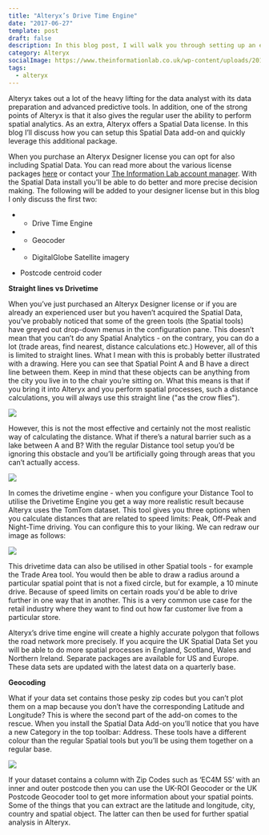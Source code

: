 ```yaml
---
title: "Alteryx’s Drive Time Engine"
date: "2017-06-27"
template: post
draft: false
description: In this blog post, I will walk you through setting up an environment in which you utilise the Alteryx Gallery API in order to embed apps and workflows. You will find code snippets that should help you understand how to use the Gallery API endpoints.
category: Alteryx
socialImage: https://www.theinformationlab.co.uk/wp-content/uploads/2017/08/alteryx_logo.png
tags:
  - alteryx
---
```


Alteryx takes out a lot of the heavy lifting for the data analyst with its data preparation and advanced predictive tools. In addition, one of the strong points of Alteryx is that it also gives the regular user the ability to perform spatial analytics. As an extra, Alteryx offers a Spatial Data license. In this blog I’ll discuss how you can setup this Spatial Data add-on and quickly leverage this additional package.

When you purchase an Alteryx Designer license you can opt for also including Spatial Data. You can read more about the various license packages [here](https://www.alteryx.com/products/pricing) or contact your [The Information Lab account manager](https://www.theinformationlab.co.uk). With the Spatial Data install you'll be able to do better and more precise decision making. The following will be added to your designer license but in this blog I only discuss the first two:

- - Drive Time Engine

- - Geocoder

- - DigitalGlobe Satellite imagery

- Postcode centroid coder

**Straight lines vs Drivetime**

When you’ve just purchased an Alteryx Designer license or if you are already an experienced user but you haven’t acquired the Spatial Data, you’ve probably noticed that some of the green tools (the Spatial tools) have greyed out drop-down menus in the configuration pane. This doesn’t mean that you can’t do any Spatial Analytics - on the contrary, you can do a lot (trade areas, find nearest, distance calculations etc.) However, all of this is limited to straight lines. What I mean with this is probably better illustrated with a drawing. Here you can see that Spatial Point A and B have a direct line between them. Keep in mind that these objects can be anything from the city you live in to the chair you’re sitting on. What this means is that if you bring it into Alteryx and you perform spatial processes, such a distance calculations, you will always use this straight line ("as the crow flies").

![](https://www.theinformationlab.co.uk/wp-content/uploads/2017/06/Picture11.png)

However, this is not the most effective and certainly not the most realistic way of calculating the distance. What if there’s a natural barrier such as a lake between A and B? With the regular Distance tool setup you’d be ignoring this obstacle and you’ll be artificially going through areas that you can’t actually access.

![](https://www.theinformationlab.co.uk/wp-content/uploads/2017/06/Picture2-705x407.png)

In comes the drivetime engine - when you configure your Distance Tool to utilise the Drivetime Engine you get a way more realistic result because Alteryx uses the TomTom dataset. This tool gives you three options when you calculate distances that are related to speed limits: Peak, Off-Peak and Night-Time driving. You can configure this to your liking. We can redraw our image as follows:

![](https://www.theinformationlab.co.uk/wp-content/uploads/2017/06/Picture3-705x403.png)

This drivetime data can also be utilised in other Spatial tools - for example the Trade Area tool. You would then be able to draw a radius around a particular spatial point that is not a fixed circle, but for example, a 10 minute drive. Because of speed limits on certain roads you'd be able to drive further in one way that in another. This is a very common use case for the retail industry where they want to find out how far customer live from a particular store.

Alteryx’s drive time engine will create a highly accurate polygon that follows the road network more precisely. If you acquire the UK Spatial Data Set you will be able to do more spatial processes in England, Scotland, Wales and Northern Ireland. Separate packages are available for US and Europe. These data sets are updated with the latest data on a quarterly base.

**Geocoding**

What if your data set contains those pesky zip codes but you can’t plot them on a map because you don’t have the corresponding Latitude and Longitude? This is where the second part of the add-on comes to the rescue. When you install the Spatial Data Add-on you’ll notice that you have a new Category in the top toolbar: Address. These tools have a different colour than the regular Spatial tools but you’ll be using them together on a regular base.

![](https://www.theinformationlab.co.uk/wp-content/uploads/2017/06/Picture4-705x88.png)

If your dataset contains a column with Zip Codes such as ‘EC4M 5S’ with an inner and outer postcode then you can use the UK-ROI Geocoder or the UK Postcode Geocoder tool to get more information about your spatial points. Some of the things that you can extract are the latitude and longitude, city, country and spatial object. The latter can then be used for further spatial analysis in Alteryx.
